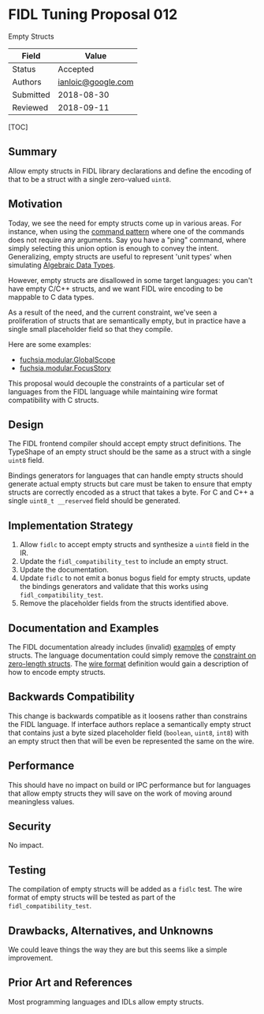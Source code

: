 # FIDL Tuning Proposal 012

Empty Structs

Field     | Value
----------|--------------------------
Status    | Accepted
Authors   | ianloic@google.com
Submitted | 2018-08-30
Reviewed  | 2018-09-11

[TOC]

## Summary

Allow empty structs in FIDL library declarations and define the encoding
of that to be a struct with a single zero-valued `uint8`.

## Motivation

Today, we see the need for empty structs come up in various areas.
For instance, when using the
[command pattern](../../../../../development/api/fidl.md#Command-union)
where one of the commands does not require any arguments.
Say you have a "ping" command, where simply selecting this union option is enough to convey the intent.
Generalizing, empty structs are useful to represent 'unit types' when simulating
[Algebraic Data Types](https://en.wikipedia.org/wiki/Algebraic_data_type).

However, empty structs are disallowed in some target languages: you can't have empty C/C++
structs, and we want FIDL wire encoding to be mappable to C data types.

As a result of the need, and the current constraint, we've seen a proliferation
of structs that are semantically empty, but in practice have a single small
placeholder field so that they compile.

Here are some examples:

- [fuchsia.modular.GlobalScope](https://fuchsia.googlesource.com/fuchsia/+/ce931e090d0c54030a80397bd24f217132983794/peridot/public/fidl/fuchsia.modular/user_intelligence/scope.fidl#22)
- [fuchsia.modular.FocusStory](https://fuchsia.googlesource.com/fuchsia/+/5ed52652adfeb70c011a5d86acfd3bbfb768b13e/public/fidl/fuchsia.modular/suggestion/proposal.fidl#74)

This proposal would decouple the constraints of a particular set of languages from
the FIDL language while maintaining wire format compatibility with C structs.

## Design

The FIDL frontend compiler should accept empty struct definitions.
The TypeShape of an empty struct should be the same as a struct with a single `uint8` field.

Bindings generators for languages that can handle empty structs should generate
actual empty structs but care must be taken to ensure that empty structs are
correctly encoded as a struct that takes a byte.
For C and C++ a single `uint8_t __reserved` field should be generated.

## Implementation Strategy

1. Allow `fidlc` to accept empty structs and synthesize a `uint8` field in the IR.
2. Update the `fidl_compatibility_test` to include an empty struct.
3. Update the documentation.
4. Update `fidlc` to not emit a bonus bogus field for empty structs, update
   the bindings generators and validate that this works using `fidl_compatibility_test`.
5. Remove the placeholder fields from the structs identified above.

## Documentation and Examples

The FIDL documentation already includes (invalid)
[examples](../language.md#identifiers) of empty structs.
The language documentation could simply remove the
[constraint on zero-length structs](../language.md#structs).
The [wire format](../wire-format/README.md#Structs)
definition would gain a description of how to encode empty structs.

## Backwards Compatibility

This change is backwards compatible as it loosens rather than constrains the FIDL language.
If interface authors replace a semantically empty struct that contains just
a byte sized placeholder field (`boolean`, `uint8`, `int8`) with an empty struct then
that will be even be represented the same on the wire.

## Performance

This should have no impact on build or IPC performance but for languages that
allow empty structs they will save on the work of moving around meaningless values.

## Security

No impact.

## Testing

The compilation of empty structs will be added as a `fidlc` test.
The wire format of empty structs will be tested as part of the `fidl_compatibility_test`.

## Drawbacks, Alternatives, and Unknowns

We could leave things the way they are but this seems like a simple improvement.

## Prior Art and References

Most programming languages and IDLs allow empty structs.

